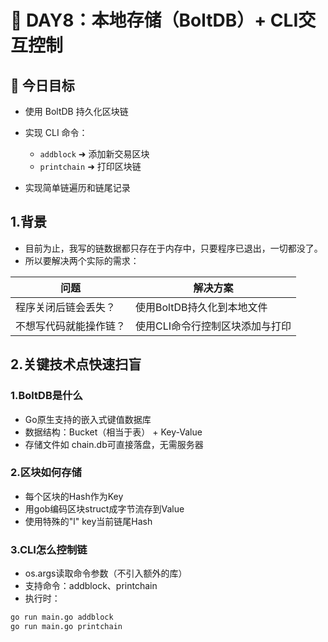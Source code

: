 # 📅 DAY8：本地存储（BoltDB）+ CLI交互控制



## 🎯 今日目标

* 使用 BoltDB 持久化区块链
* 实现 CLI 命令：

  * `addblock` ➜ 添加新交易区块
  * `printchain` ➜ 打印区块链
* 实现简单链遍历和链尾记录


## 1.背景
* 目前为止，我写的链数据都只存在于内存中，只要程序已退出，一切都没了。
* 所以要解决两个实际的需求：

| 问题 | 解决方案 |
|------| -------|
| 程序关闭后链会丢失？   | 使用BoltDB持久化到本地文件 |
| 不想写代码就能操作链？ | 使用CLI命令行控制区块添加与打印 |

## 2.关键技术点快速扫盲
### 1.BoltDB是什么
* Go原生支持的嵌入式键值数据库
* 数据结构：Bucket（相当于表） + Key-Value
* 存储文件如 chain.db可直接落盘，无需服务器

### 2.区块如何存储
* 每个区块的Hash作为Key
* 用gob编码区块struct成字节流存到Value
* 使用特殊的"l" key当前链尾Hash

### 3.CLI怎么控制链
* os.args读取命令参数（不引入额外的库）
* 支持命令：addblock、printchain
* 执行时：
```bash
go run main.go addblock
go run main.go printchain
```


